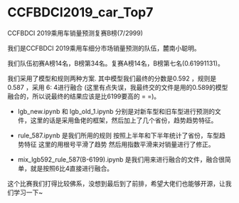 # CCFBDCI2019_car_Top7
CCFBDCI 2019乘用车销量预测复赛B榜(7/2999)

我们是CCFBDCI 2019乘用车细分市场销量预测的队伍，麓南小聪明。

我们队伍初赛A榜14名，B榜第34名。复赛A榜14名，B榜第七名(0.61991131)。

我们采用了模型和规则两种方案.
其中模型我们最终的分数是0.592 ，规则是0.587 ，采用 6: 4进行融合 (这里有点失误，我最终交的文件是用的0.589的模型融合的，所以说最终的结果应该是比6199要高的 = =)。

- lgb_new.ipynb 和 lgb_old_1.ipynb 分别是对新车型和旧车型进行预测的文件，这里的话是采用鱼佬的框架，然后加上了几个省份，趋势趋势特征。

- rule_587.ipynb 是我们所用的规则 按照上半年和下半年统计了省份，车型趋势特征 这里的用根号平滑了趋势 然后用指数平滑来对销量进行了修正。

- mix_lgb592_rule_587(B-6199).ipynb 是我们用来进行融合的文件，融合很简单，就是按照6比4直接进行融合。

这个比赛我们打得比较佛系，没想到最后到了前排，希望大佬们也能够开源，让我们学习一下~
